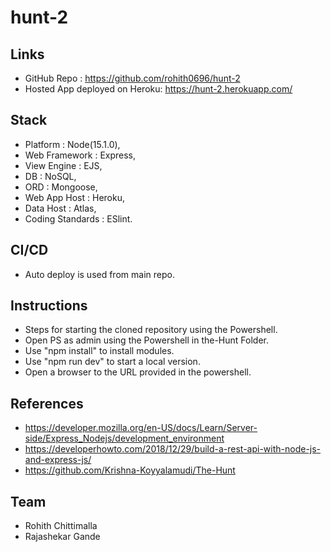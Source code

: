 # hunt-2

## Links
- GitHub Repo : https://github.com/rohith0696/hunt-2
- Hosted App deployed on Heroku: https://hunt-2.herokuapp.com/

## Stack
- Platform : Node(15.1.0),
- Web Framework : Express,
- View Engine : EJS,
- DB : NoSQL,
- ORD : Mongoose,
- Web App Host : Heroku,
- Data Host : Atlas,
- Coding Standards : ESlint.

## CI/CD
- Auto deploy is used from main repo.

## Instructions
* Steps for starting the cloned repository using the Powershell.
 * Open PS as admin using the Powershell in the-Hunt Folder.
 * Use "npm install" to install modules.
 * Use "npm run dev" to start a local version.
 * Open a browser to the URL provided in the powershell.

## References
- https://developer.mozilla.org/en-US/docs/Learn/Server-side/Express_Nodejs/development_environment
- https://developerhowto.com/2018/12/29/build-a-rest-api-with-node-js-and-express-js/
- https://github.com/Krishna-Koyyalamudi/The-Hunt

## Team
- Rohith Chittimalla
- Rajashekar Gande
